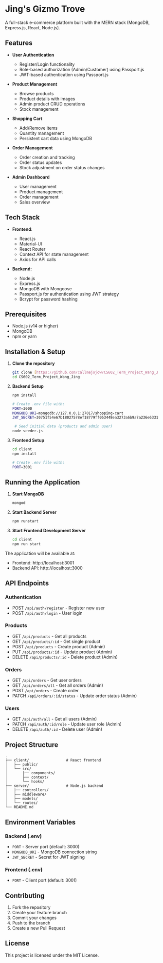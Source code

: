# Jing's Gizmo Trove

A full-stack e-commerce platform built with the MERN stack (MongoDB, Express.js, React, Node.js).

## Features

- **User Authentication**
  - Register/Login functionality
  - Role-based authorization (Admin/Customer) using Passport.js
  - JWT-based authentication using Passport.js

- **Product Management**
  - Browse products
  - Product details with images
  - Admin product CRUD operations
  - Stock management

- **Shopping Cart**
  - Add/Remove items
  - Quantity management
  - Persistent cart data using MongoDB

- **Order Management**
  - Order creation and tracking
  - Order status updates
  - Stock adjustment on order status changes

- **Admin Dashboard**
  - User management
  - Product management
  - Order management
  - Sales overview

## Tech Stack

- **Frontend:**
  - React.js
  - Material-UI
  - React Router
  - Context API for state management
  - Axios for API calls

- **Backend:**
  - Node.js
  - Express.js
  - MongoDB with Mongoose
  - Passport.js for authentication using JWT strategy
  - Bcrypt for password hashing

## Prerequisites

- Node.js (v14 or higher)
- MongoDB
- npm or yarn

## Installation & Setup

1. **Clone the repository**
   ```bash
   git clone [https://github.com/callmejojow/CS602_Term_Project_Wang_Jing]
   cd CS602_Term_Project_Wang_Jing
   ```

2. **Backend Setup**
   ```bash
   npm install
   
   # Create .env file with:
   PORT=3000
   MONGODB_URI=mongodb://127.0.0.1:27017/shopping-cart
   JWT_SECRET=30751f54e67b18027578ef18779ff053448ea3273a6b9a7a236e6331680e5512

    # Seed initial data (products and admin user)
   node seeder.js
   ```

3. **Frontend Setup**
   ```bash
   cd client
   npm install
   
   # Create .env file with:
   PORT=3001
   ```

## Running the Application

1. **Start MongoDB**
   ```bash
   mongod
   ```

2. **Start Backend Server**
   ```bash
   npm runstart
   ```

3. **Start Frontend Development Server**
   ```bash
   cd client
   npm run start
   ```

The application will be available at:
- Frontend: http://localhost:3001
- Backend API: http://localhost:3000

## API Endpoints

### Authentication
- POST `/api/auth/register` - Register new user
- POST `/api/auth/login` - User login

### Products
- GET `/api/products` - Get all products
- GET `/api/products/:id` - Get single product
- POST `/api/products` - Create product (Admin)
- PUT `/api/products/:id` - Update product (Admin)
- DELETE `/api/products/:id` - Delete product (Admin)

### Orders
- GET `/api/orders` - Get user orders
- GET `/api/orders/all` - Get all orders (Admin)
- POST `/api/orders` - Create order
- PATCH `/api/orders/:id/status` - Update order status (Admin)

### Users
- GET `/api/auth/all` - Get all users (Admin)
- PATCH `/api/auth/:id/role` - Update user role (Admin)
- DELETE `/api/auth/:id` - Delete user (Admin)

## Project Structure

```
.
├── client/                 # React frontend
│   ├── public/
│   └── src/
│       ├── components/
│       ├── context/
│       └── hooks/
├── server/                 # Node.js backend
│   ├── controllers/
│   ├── middleware/
│   ├── models/
│   └── routes/
└── README.md
```

## Environment Variables

### Backend (.env)
- `PORT` - Server port (default: 3000)
- `MONGODB_URI` - MongoDB connection string
- `JWT_SECRET` - Secret for JWT signing

### Frontend (.env)
- `PORT` - Client port (default: 3001)

## Contributing

1. Fork the repository
2. Create your feature branch
3. Commit your changes
4. Push to the branch
5. Create a new Pull Request

## License

This project is licensed under the MIT License.

